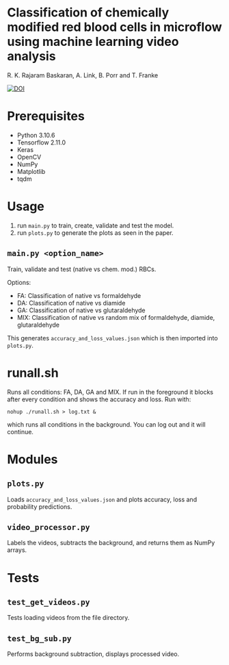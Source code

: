 # Classification of chemically modified red blood cells in microflow using machine learning video analysis

R. K. Rajaram Baskaran, A. Link, B. Porr and T. Franke

[![DOI](https://zenodo.org/badge/570490201.svg)](https://zenodo.org/badge/latestdoi/570490201)

# Prerequisites

 - Python 3.10.6
 - Tensorflow 2.11.0 
 - Keras
 - OpenCV
 - NumPy
 - Matplotlib
 - tqdm

# Usage

 1. run `main.py` to train, create, validate and test the model.
 2. run `plots.py` to generate the plots as seen in the paper.

## `main.py <option_name>`
Train, validate and test (native vs chem. mod.) RBCs.

Options:
 - FA: Classification of native vs formaldehyde
 - DA: Classification of native vs diamide
 - GA: Classification of native vs glutaraldehyde
 - MIX: Classification of native vs random mix of formaldehyde, diamide, glutaraldehyde

This generates `accuracy_and_loss_values.json`
which is then imported into `plots.py`.

# runall.sh

Runs all conditions: FA, DA, GA and MIX. If run in the foreground it blocks after every
condition and shows the accuracy and loss.
Run with:
```
nohup ./runall.sh > log.txt &
``` 
which runs all conditions in the background.
You can log out and it will continue.

# Modules

## `plots.py`
Loads `accuracy_and_loss_values.json` and
plots accuracy, loss and probability predictions.

## `video_processor.py`
Labels the videos, subtracts the background, and 
returns them as NumPy arrays.


# Tests

## `test_get_videos.py`
Tests loading videos from the file directory.

## `test_bg_sub.py`
Performs background subtraction, displays processed video.
